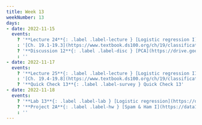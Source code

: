 ```yaml
---
title: Week 13
weekNumber: 13
days:
- date: 2022-11-15
  events:
    ? '**Lecture 24**{: .label .label-lecture } [Logistic regression I](lecture/lec24)'
    : '[Ch. 19.1-19.3](https://www.textbook.ds100.org/ch/19/classification_intro.html)'
    ? '**Discussion 12**{: .label .label-disc } [PCA](https://drive.google.com/file/d/1DhEzdDh0Nyc3jRUbBOOg4mSl-E7UZy_S/view?usp=sharing)' 
    : ''
- date: 2022-11-17
  events:
    ? '**Lecture 25**{: .label .label-lecture } [Logistic regression II](lecture/lec25)'
    : '[Ch. 19.4-19.8](https://www.textbook.ds100.org/ch/19/classification_log_reg.html)'
    ? '**Quick Check 13**{: .label .label-survey } Quick Check 13'
- date: 2022-11-18
  events:
    ? '**Lab 13**{: .label .label-lab } [Logistic regression](https://data100.datahub.berkeley.edu/hub/user-redirect/git-sync?repo=https://github.com/DS-100/fa22&urlpath=lab/tree/fa22/lab/lab13/lab13.ipynb)'
    ? '**Project 2A**{: .label .label-hw } [Spam & Ham I](https://data100.datahub.berkeley.edu/hub/user-redirect/git-sync?repo=https://github.com/DS-100/fa22&urlpath=lab/tree/fa22/proj/proj2a/proj2a.ipynb)'
    : ''
---
```

